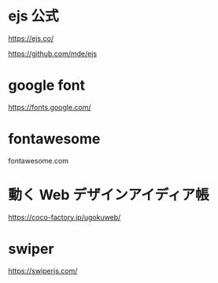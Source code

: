 # ejs 公式

https://ejs.co/

https://github.com/mde/ejs

# google font

https://fonts.google.com/

<link rel="preconnect" href="https://fonts.googleapis.com">
<link rel="preconnect" href="https://fonts.gstatic.com" crossorigin>
<link href="https://fonts.googleapis.com/css2?family=Noto+Sans+JP:wght@400;500;700&display=swap" rel="stylesheet">

# fontawesome

fontawesome.com

<script src="https://kit.fontawesome.com/f46866a57f.js" crossorigin="anonymous"></script>

# 動く Web デザインアイディア帳

https://coco-factory.jp/ugokuweb/

# swiper

https://swiperjs.com/
